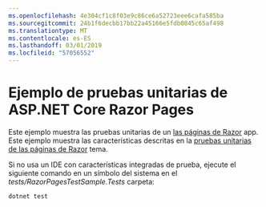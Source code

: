 ```yaml
---
ms.openlocfilehash: 4e304cf1c8f03e9c86ce6a52723eee6cafa585ba
ms.sourcegitcommit: 24b1f6decbb17bb22a45166e5fdb0845c65af498
ms.translationtype: MT
ms.contentlocale: es-ES
ms.lasthandoff: 03/01/2019
ms.locfileid: "57056552"
---
```

# <a name="aspnet-core-razor-pages-unit-tests-sample"></a>Ejemplo de pruebas unitarias de ASP.NET Core Razor Pages

Este ejemplo muestra las pruebas unitarias de un [las páginas de Razor](https://docs.microsoft.com/aspnet/core/mvc/razor-pages) app. Este ejemplo muestra las características descritas en la [pruebas unitarias de las páginas de Razor](https://docs.microsoft.com/aspnet/core/test/razor-pages-tests) tema.

Si no usa un IDE con características integradas de prueba, ejecute el siguiente comando en un símbolo del sistema en el *tests/RazorPagesTestSample.Tests* carpeta:

```console
dotnet test
```

